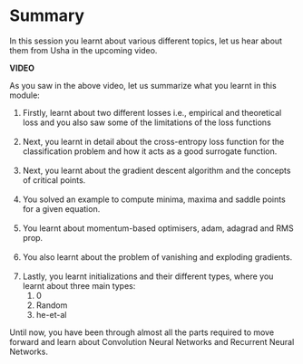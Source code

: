# Summary

In this session you learnt about various different topics, let us hear about them from Usha in the upcoming video.

**VIDEO**

As you saw in the above video, let us summarize what you learnt in this module:

1.  Firstly, learnt about two different losses i.e., empirical and theoretical loss and you also saw some of the limitations of the loss functions  
     
2.  Next, you learnt in detail about the cross-entropy loss function for the classification problem and how it acts as a good surrogate function.  
     
3.  Next, you learnt about the gradient descent algorithm and the concepts of critical points.  
     
4.  You solved an example to compute minima, maxima and saddle points for a given equation.  
     
5.  You learnt about momentum-based optimisers, adam, adagrad and RMS prop.   
     
6.  You also learnt about the problem of vanishing and exploding gradients.  
     
7.  Lastly, you learnt initializations and their different types, where you learnt about three main types: 
    1.  0
    2.  Random
    3.  he-et-al

Until now, you have been through almost all the parts required to move forward and learn about Convolution Neural Networks and Recurrent Neural Networks.